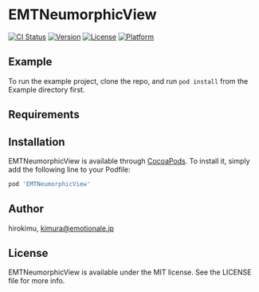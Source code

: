 # EMTNeumorphicView

[![CI Status](https://img.shields.io/travis/hirokimu/EMTNeumorphicView.svg?style=flat)](https://travis-ci.org/hirokimu/EMTNeumorphicView)
[![Version](https://img.shields.io/cocoapods/v/EMTNeumorphicView.svg?style=flat)](https://cocoapods.org/pods/EMTNeumorphicView)
[![License](https://img.shields.io/cocoapods/l/EMTNeumorphicView.svg?style=flat)](https://cocoapods.org/pods/EMTNeumorphicView)
[![Platform](https://img.shields.io/cocoapods/p/EMTNeumorphicView.svg?style=flat)](https://cocoapods.org/pods/EMTNeumorphicView)

## Example

To run the example project, clone the repo, and run `pod install` from the Example directory first.

## Requirements

## Installation

EMTNeumorphicView is available through [CocoaPods](https://cocoapods.org). To install
it, simply add the following line to your Podfile:

```ruby
pod 'EMTNeumorphicView'
```

## Author

hirokimu, kimura@emotionale.jp

## License

EMTNeumorphicView is available under the MIT license. See the LICENSE file for more info.
